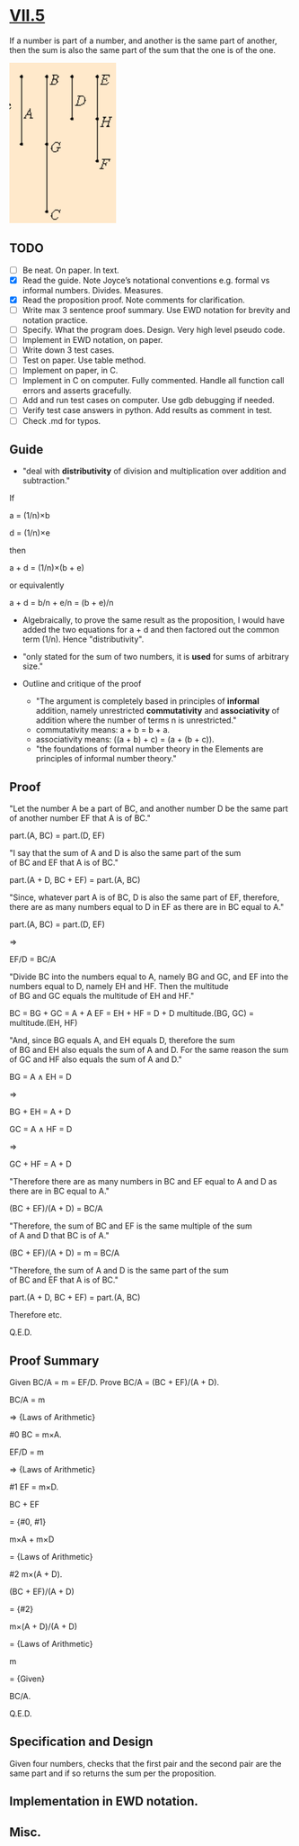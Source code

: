 # [VII.5](https://mathcs.clarku.edu/~djoyce/java/elements/bookVII/propVII5.html)

If a number is part of a number, and another is the same part of another, then the sum is also the same part of the sum that the one is of the one.

![VII.5](VII.5.png)

## TODO

* [ ] Be neat. On paper. In text.
* [x] Read the guide. Note Joyce’s notational conventions e.g. formal vs informal numbers. Divides. Measures.
* [x] Read the proposition proof. Note comments for clarification.
* [ ] Write max 3 sentence proof summary. Use EWD notation for brevity and notation practice.
* [ ] Specify. What the program does. Design. Very high level pseudo code.
* [ ] Implement in EWD notation, on paper.
* [ ] Write down 3 test cases.
* [ ] Test on paper. Use table method.
* [ ] Implement on paper, in C. 
* [ ] Implement in C on computer. Fully commented. Handle all function call errors and asserts gracefully.
* [ ] Add and run test cases on computer. Use gdb debugging if needed.
* [ ] Verify test case answers in python. Add results as comment in test.
* [ ] Check .md for typos.

## Guide 
* "deal with **distributivity** of division and multiplication over addition and subtraction."

If

a = (1/n)×b

d = (1/n)×e

then

a + d = (1/n)×(b + e)

or equivalently

a + d = b/n + e/n = (b + e)/n

* Algebraically, to prove the same result as the proposition, I would have added the two equations for a + d and then factored out the common term (1/n). Hence "distributivity".

* "only stated for the sum of two numbers, it is **used** for sums of arbitrary size."

* Outline and critique of the proof
  * "The argument is completely based in principles of **informal** addition, namely unrestricted **commutativity** and **associativity** of addition where the number of terms n is unrestricted."
  * commutativity means: a + b = b + a.
  * associativity means: ((a + b) + c) = (a + (b + c)).
  * "the foundations of formal number theory in the Elements are principles of informal number theory."
  
## Proof 

"Let the number A be a part of BC, and another number D be the same part of another number EF that A is of BC."

part.(A, BC) = part.(D, EF)

"I say that the sum of A and D is also the same part of the sum of BC and EF that A is of BC."

part.(A + D, BC + EF) = part.(A, BC)

"Since, whatever part A is of BC, D is also the same part of EF, therefore, there are as many numbers equal to D in EF as there are in BC equal to A."

part.(A, BC) = part.(D, EF)

⇒

EF/D = BC/A

"Divide BC into the numbers equal to A, namely BG and GC, and EF into the numbers equal to D, namely EH and HF. Then the multitude of BG and GC equals the multitude of EH and HF."

BC = BG + GC = A + A
EF = EH + HF = D + D
multitude.(BG, GC) = multitude.(EH, HF)

"And, since BG equals A, and EH equals D, therefore the sum of BG and EH also equals the sum of A and D. For the same reason the sum of GC and HF also equals the sum of A and D."

BG = A ∧ EH = D

⇒

BG + EH = A + D

GC = A ∧ HF = D

⇒

GC + HF = A + D

"Therefore there are as many numbers in BC and EF equal to A and D as there are in BC equal to A."

(BC + EF)/(A + D) = BC/A

"Therefore, the sum of BC and EF is the same multiple of the sum of A and D that BC is of A." 

(BC + EF)/(A + D) = m = BC/A

"Therefore, the sum of A and D is the same part of the sum of BC and EF that A is of BC."

part.(A + D, BC + EF) = part.(A, BC)

Therefore etc. 

Q.E.D.

## Proof Summary

Given BC/A = m = EF/D.
Prove BC/A = (BC + EF)/(A + D).

BC/A = m

⇒ {Laws of Arithmetic}

\#0 BC = m×A.

EF/D = m

⇒ {Laws of Arithmetic}

\#1 EF = m×D.

BC + EF

= {\#0, \#1}

m×A + m×D

= {Laws of Arithmetic}

\#2 m×(A + D).

(BC + EF)/(A + D)

= {\#2}

m×(A + D)/(A + D)

= {Laws of Arithmetic}

m

= {Given}

BC/A.

Q.E.D.

## Specification and Design

Given four numbers, checks that the first pair and the second pair are the same part and if so returns the sum per the proposition.

## Implementation in EWD notation.

## Misc.

